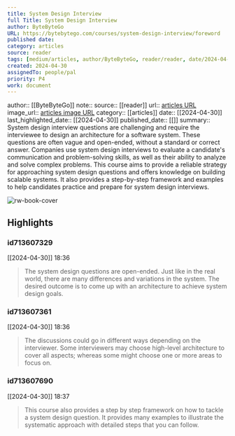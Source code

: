 ```yaml
---
title: System Design Interview
full Title: System Design Interview
author: ByteByteGo
URL: https://bytebytego.com/courses/system-design-interview/foreword
published date: 
category: articles
source: reader
tags: [medium/articles, author/ByteByteGo, reader/reader, date/2024-04-30, area/reader]
created: 2024-04-30
assignedTo: people/pal
priority: P4
work: document
---
```

author:: [[ByteByteGo]]
note:: 
source:: [[reader]]
url:: [articles URL](https://bytebytego.com/courses/system-design-interview/foreword)
image_url:: [articles image URL](https://bytebytego.com/social.png)
category:: [[articles]]
date:: [[2024-04-30]]
last_highlighted_date:: [[2024-04-30]]
published_date:: [[]]
summary:: System design interview questions are challenging and require the interviewee to design an architecture for a software system. These questions are often vague and open-ended, without a standard or correct answer. Companies use system design interviews to evaluate a candidate's communication and problem-solving skills, as well as their ability to analyze and solve complex problems. This course aims to provide a reliable strategy for approaching system design questions and offers knowledge on building scalable systems. It also provides a step-by-step framework and examples to help candidates practice and prepare for system design interviews.


![rw-book-cover](https://bytebytego.com/social.png)

## Highlights
### id713607329
[[2024-04-30]] 18:36
> The system design questions are open-ended. Just like in the real world, there are many differences and variations in the system. The desired outcome is to come up with an architecture to achieve system design goals.


### id713607361
[[2024-04-30]] 18:36
> The discussions could go in different ways depending on the interviewer. Some interviewers may choose high-level architecture to cover all aspects; whereas some might choose one or more areas to focus on.


### id713607690
[[2024-04-30]] 18:37
> This course also provides a step by step framework on how to tackle a system design question. It provides many examples to illustrate the systematic approach with detailed steps that you can follow.


